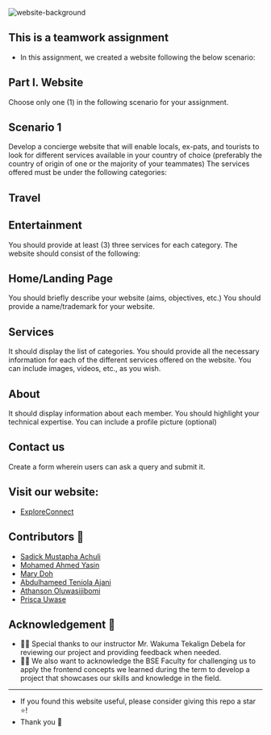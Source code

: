 ![website-background](https://github.com/Sadickachuli/html_css_contest_-group14-/assets/116743995/e5b44287-53d4-46c0-824c-b65ff7c50202)

## This is a teamwork assignment

- In this assignment, we created a website following the below scenario:

## Part I. Website
Choose only one (1) in the following scenario for your assignment.

## Scenario 1
Develop a concierge website that will enable locals, ex-pats, and tourists to look for different services available in your country of choice (preferably the country of origin of one or the majority of your teammates) The services offered must be under the following categories:

## Travel
## Entertainment
You should provide at least (3) three services for each category. The website should consist of the following:

## Home/Landing Page
You should briefly describe your website (aims, objectives, etc.)
You should provide a name/trademark for your website.

## Services
It should display the list of categories.
You should provide all the necessary information for each of the different services offered on the website.
You can include images, videos, etc., as you wish.

## About
It should display information about each member.
You should highlight your technical expertise.
You can include a profile picture (optional)

## Contact us
Create a form wherein users can ask a query and submit it.

## Visit our website:

- [ExploreConnect](https://sadickachuli.github.io/html_css_contest_-group14-/)

<h2 id="contributors">Contributors 👥</h2>  

- [Sadick Mustapha Achuli](https://github.com/Sadickachuli)
- [Mohamed Ahmed Yasin](https://github.com/MohamedAYasin)
- [Mary Doh](https://github.com/MaryNayram)
- [Abdulhameed Teniola Ajani](https://github.com/Elhameed)
- [Athanson Oluwasijibomi](https://github.com/Atsijibomi)
- [Prisca Uwase](https://github.com/waseprisca0)

<h2 id="acknowledgement">Acknowledgement 🙏</h2> 

- 👏🏼 Special thanks to our instructor Mr. Wakuma Tekalign Debela for reviewing our project and providing feedback when needed.
- 👨‍🏫 We also want to acknowledge the BSE Faculty for challenging us to apply the frontend concepts we learned during the term to develop a project that showcases our skills and knowledge in the field.

----------
- If you found this website useful, please consider giving this repo a star ⭐️!
- Thank you 🙏
